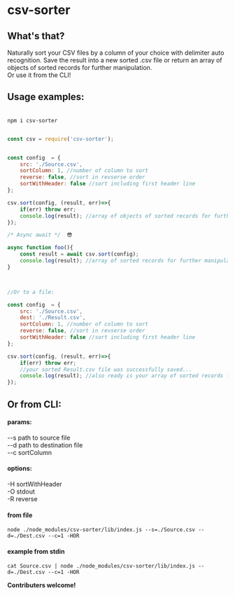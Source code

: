 # csv-sorter

## What's that?

Naturally sort your CSV files by a column of your choice with delimiter auto recognition.
Save the result into a new sorted .csv file or return an array of objects of sorted records for further manipulation.   
Or use it from the CLI!


## Usage examples:    
\
`npm i csv-sorter`  

```js

const csv = require('csv-sorter');


const config  = {
    src: './Source.csv',
    sortColumn: 1, //number of column to sort
    reverse: false, //sort in revserse order
    sortWithHeader: false //sort including first header line
};

csv.sort(config, (result, err)=>{
    if(err) throw err;
    console.log(result); //array of objects of sorted records for further manipulation
});

/* Async await */  😎 

async function foo(){
    const result = await csv.sort(config);
    console.log(result); //array of sorted records for further manipulation, or error
} 



//Or to a file:

const config  = {
    src: './Source.csv',
    dest: './Result.csv',
    sortColumn: 1, //number of column to sort
    reverse: false, //sort in revserse order
    sortWithHeader: false //sort including first header line
};

csv.sort(config, (result, err)=>{
    if(err) throw err;
    //your sorted Result.csv file was successfully saved...
    console.log(result); //also ready is your array of sorted records for further manipulation
});

```

## Or from CLI:

#### params:

--s path to source file\
--d path to destination file\
--c sortColumn  

#### options:

-H  sortWithHeader\
-O  stdout\
-R  reverse   
#### from file
`node ./node_modules/csv-sorter/lib/index.js --s=./Source.csv --d=./Dest.csv --c=1 -HOR`

#### example from stdin
`cat Source.csv | node ./node_modules/csv-sorter/lib/index.js --d=./Dest.csv --c=1 -HOR`



**Contributers welcome!**

 